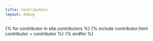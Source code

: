 ```yaml
---
title: Contributors
layout: debug
---
```

<div class="row">
{% for contributor in site.contributors %}
{% include contributor.html contributor = contributor %}
{% endfor %}
</div>



